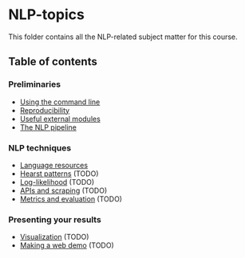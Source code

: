 # NLP-topics

This folder contains all the NLP-related subject matter for this course.

## Table of contents

### Preliminaries

* [Using the command line](./commandline.md)
* [Reproducibility](./reproducibility.md)
* [Useful external modules](./useful_external_modules.md)
* [The NLP pipeline](./NLP_pipeline.md)

### NLP techniques

* [Language resources](./resources.md)
* [Hearst patterns](./hearstpatterns.md) (TODO)
* [Log-likelihood](./loglikelihood.md) (TODO)
* [APIs and scraping](apis.md) (TODO)
* [Metrics and evaluation](./metrics.md) (TODO)

### Presenting your results

* [Visualization](./visualization.md) (TODO)
* [Making a web demo](./python-and-the-browser.md) (TODO)
